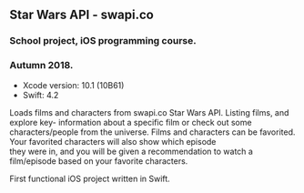 ##  Star Wars API - swapi.co
### School project, iOS programming course.
### Autumn 2018.

- Xcode version: 10.1 (10B61)
- Swift: 4.2


Loads films and characters from swapi.co Star Wars API. Listing films, and explore key-
information about a specific film or check out some characters/people from the universe.
Films and characters can be favorited. Your favorited characters will also show which episode  
they were in, and you will be given a recommendation to watch a film/episode based on your favorite characters.

First functional iOS project written in Swift.
